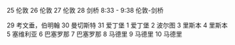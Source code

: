 25 伦敦
26 伦敦
27 伦敦
28 剑桥
8:33 - 9:38 伦敦-剑桥

29 考文垂，伯明翰
30 曼切斯特
31 爱丁堡
1 爱丁堡
2 波尔图
3 里斯本
4 里斯本
5 塞维利亚
6 巴塞罗那
7 巴塞罗那
8 马德里
9 马德里
10 马德里